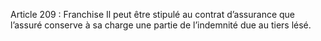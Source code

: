 Article 209 : Franchise
Il peut être stipulé au contrat d’assurance que l’assuré conserve à sa charge une partie de l’indemnité due au tiers lésé.